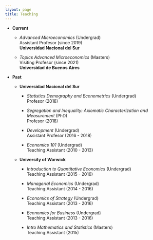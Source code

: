 ```yaml
---
layout: page
title: Teaching
---
```


- **Current**
  - _Advanced Microeconomics_ (Undergrad)  
  Assistant Profesor (since 2019)  
  **Universidad Nacional del Sur**
  
  - _Topics Advanced Microeconomics_ (Masters)  
  Visiting Profesor (since 2021)  
  **Universidad de Buenos Aires**

- **Past**
  - **Universidad Nacional del Sur**
    - _Statistics Demography and Econometrics_ (Undergrad)  
    Profesor (2018)
    
    - _Segregation and Inequality: Axiomatic Characterization and Measurement_ (PhD)  
    Profesor (2018)

    - _Development_ (Undergrad)  
    Assistant Profesor (2016 - 2018)
  
    - _Economics 101_ (Undergrad)  
    Teaching Assistant (2010 - 2013)
    
  - **University of Warwick**
    - _Introduction to Quantitative Economics_ (Undergrad)  
    Teaching Assistant (2015 - 2016)
    
    - _Managerial Economics_ (Undergrad)  
    Teaching Assistant (2014 - 2016)
    
    - _Economics of Strategy_ (Undergrad)  
    Teaching Assistant (2013 - 2016)
    
    - _Economics for Business_ (Undergrad)  
    Teaching Assistant (2013 - 2016)
    
    - _Intro Mathematics and Statistics_ (Masters)  
    Teaching Assistant (2015)

